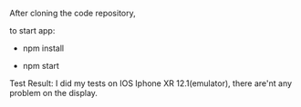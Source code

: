 After cloning the code repository,

to start app:

- npm install

- npm start

Test Result:
I did my tests on IOS Iphone XR 12.1(emulator), there are'nt any problem on the display.

